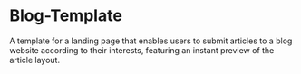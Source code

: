# Blog-Template
A template for a landing page that enables users to submit articles to a blog website according to their interests, featuring an instant preview of the article layout.

